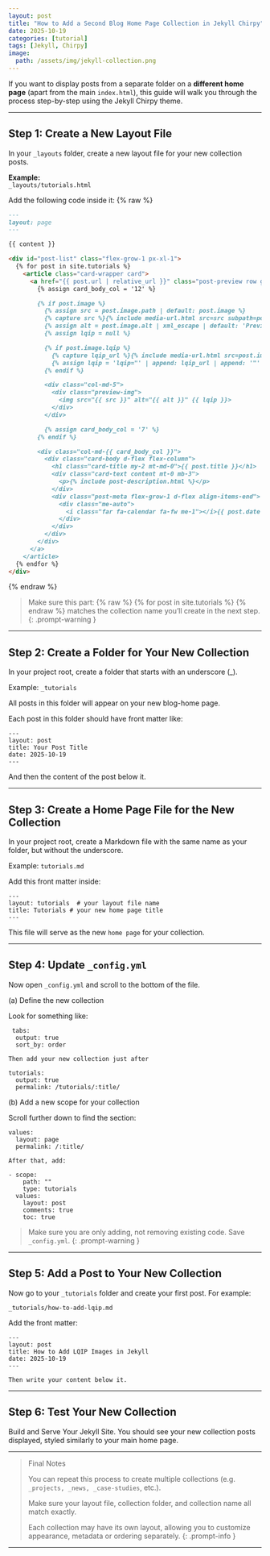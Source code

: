 ```yaml
---
layout: post
title: "How to Add a Second Blog Home Page Collection in Jekyll Chirpy"
date: 2025-10-19
categories: [tutorial]
tags: [Jekyll, Chirpy]
image:
  path: /assets/img/jekyll-collection.png
---
```


If you want to display posts from a separate folder on a **different home page** (apart from the main `index.html`), this guide will walk you through the process step-by-step using the Jekyll Chirpy theme.

---

## Step 1: Create a New Layout File

In your `_layouts` folder, create a new layout file for your new collection posts.

**Example:**  
`_layouts/tutorials.html`

Add the following code inside it:
{% raw %}
```Markdown
---
layout: page
---

{{ content }}

<div id="post-list" class="flex-grow-1 px-xl-1">
  {% for post in site.tutorials %}
    <article class="card-wrapper card">
      <a href="{{ post.url | relative_url }}" class="post-preview row g-0 flex-md-row-reverse">
        {% assign card_body_col = '12' %}

        {% if post.image %}
          {% assign src = post.image.path | default: post.image %}
          {% capture src %}{% include media-url.html src=src subpath=post.media_subpath %}{% endcapture %}
          {% assign alt = post.image.alt | xml_escape | default: 'Preview Image' %}
          {% assign lqip = null %}

          {% if post.image.lqip %}
            {% capture lqip_url %}{% include media-url.html src=post.image.lqip subpath=post.media_subpath %}{% endcapture %}
            {% assign lqip = 'lqip="' | append: lqip_url | append: '"' %}
          {% endif %}

          <div class="col-md-5">
            <div class="preview-img">
              <img src="{{ src }}" alt="{{ alt }}" {{ lqip }}>
            </div>
          </div>

          {% assign card_body_col = '7' %}
        {% endif %}

        <div class="col-md-{{ card_body_col }}">
          <div class="card-body d-flex flex-column">
            <h1 class="card-title my-2 mt-md-0">{{ post.title }}</h1>
            <div class="card-text content mt-0 mb-3">
              <p>{% include post-description.html %}</p>
            </div>
            <div class="post-meta flex-grow-1 d-flex align-items-end">
              <div class="me-auto">
                <i class="far fa-calendar fa-fw me-1"></i>{{ post.date | date: "%b %-d, %Y" }}
              </div>
            </div>
          </div>
        </div>
      </a>
    </article>
  {% endfor %}
</div>
```
{% endraw %}
> Make sure this part:
{% raw %} {% for post in site.tutorials %} {% endraw %}
matches the collection name you’ll create in the next step.
{: .prompt-warning }

---

## Step 2: Create a Folder for Your New Collection

In your project root, create a folder that starts with an underscore (_).

Example:
`_tutorials`

All posts in this folder will appear on your new blog-home page.

Each post in this folder should have front matter like:
```
---
layout: post
title: Your Post Title
date: 2025-10-19
---
```
And then the content of the post below it.


---

## Step 3: Create a Home Page File for the New Collection

In your project root, create a Markdown file with the same name as your folder, but without the underscore.

Example:
`tutorials.md`

Add this front matter inside:
```
---
layout: tutorials  # your layout file name
title: Tutorials # your new home page title 
---
```

This file will serve as the new `home page` for your collection.


---

## Step 4: Update `_config.yml`

Now open `_config.yml` and scroll to the bottom of the file.

(a) Define the new collection

Look for something like:
```
 tabs:
  output: true
  sort_by: order 
  ```

`Then add your new collection just after`

```
tutorials:
  output: true
  permalink: /tutorials/:title/
```

(b) Add a new scope for your collection

Scroll further down to find the section:
```
values:
  layout: page
  permalink: /:title/ 
```

`After that, add:`

```
- scope:
    path: ""
    type: tutorials
  values:
    layout: post
    comments: true
    toc: true
```

> Make sure you are only adding, not removing existing code. Save `_config.yml`.
{: .prompt-warning }

---

## Step 5: Add a Post to Your New Collection

Now go to your `_tutorials` folder and create your first post. For example:

`_tutorials/how-to-add-lqip.md`

Add the front matter:

```
---
layout: post
title: How to Add LQIP Images in Jekyll
date: 2025-10-19
---

Then write your content below it.

```
---

## Step 6: Test Your New Collection

Build and Serve Your Jekyll Site.
You should see your new collection posts displayed, styled similarly to your main home page.


---

> Final Notes
> 
> You can repeat this process to create multiple collections (e.g.` _projects, _news, _case-studies`, etc.).
> 
> Make sure your layout file, collection folder, and collection name all match exactly.
> 
> Each collection may have its own layout, allowing you to customize appearance, metadata or ordering separately.
{: .prompt-info }


---
